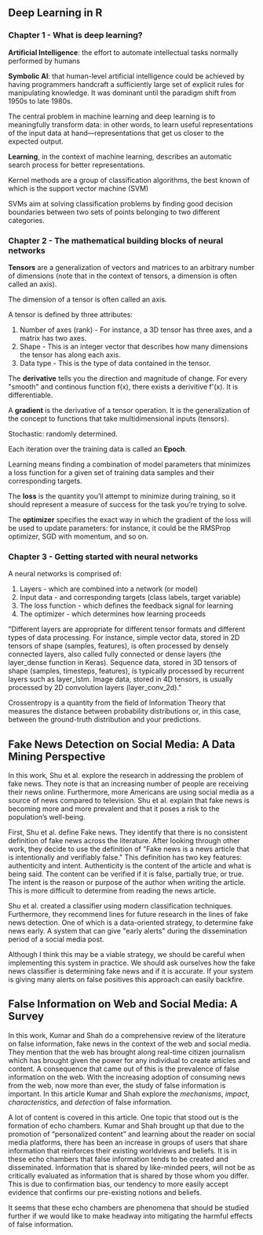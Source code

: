 ## Deep Learning in R

### Chapter 1 - What is deep learning?

**Artificial Intelligence**: the effort to automate intellectual tasks normally performed by humans

**Symbolic AI**: that human-level artificial intelligence could be achieved by having programmers handcraft a sufficiently large set of explicit rules for manipulating knowledge. It was dominant until the paradigm shift from 1950s to late 1980s.


The central problem in machine learning and deep learning is to meaningfully transform data: in other words, to learn useful representations of the input data at hand—representations that get us closer to the expected output.

**Learning**, in the context of machine learning, describes an automatic search process for better representations.

Kernel methods are a group of classification algorithms, the best known of which is the support vector machine (SVM)

SVMs aim at solving classification problems by finding good decision boundaries between two sets of points belonging to two different categories.


### Chapter 2 - The mathematical building blocks of neural networks

**Tensors** are a generalization of vectors and matrices to an arbitrary number of dimensions (note that in the context of tensors, a dimension is often called an axis).

The dimension of a tensor is often called an axis.

A tensor is defined by three attributes:

1. Number of axes (rank) - For instance, a 3D tensor has three axes, and a matrix has two axes.
2. Shape - This is an integer vector that describes how many dimensions the tensor has along each axis.
3. Data type - This is the type of data contained in the tensor.

The **derivative** tells you the direction and magnitude of change. For every "smooth" and continous function f(x), there exists a derivitive f'(x). It is differentiable.

A **gradient** is the derivative of a tensor operation. It is the generalization of the concept to functions that take multidimensional inputs (tensors).

Stochastic: randomly determined. 

Each iteration over the training data is called an **Epoch**.

Learning means finding a combination of model parameters that minimizes a loss function for a given set of training data samples and their corresponding targets.

The **loss** is the quantity you’ll attempt to minimize during training, so it should represent a measure of success for the task you’re trying to solve.

The **optimizer** specifies the exact way in which the gradient of the loss will be used to update parameters: for instance, it could be the RMSProp optimizer, SGD with momentum, and so on.


### Chapter 3 - Getting started with neural networks

A neural networks is comprised of:

1. Layers - which are combined into a network (or model)
2. Input data - and corresponding targets (class labels, target variable)
3. The loss function - which defines the feedback signal for learning
4. The optimizer - which determines how learning proceeds

"Different layers are appropriate for different tensor formats and different types of data processing. For instance, simple vector data, stored in 2D tensors of shape (samples, features), is often processed by densely connected layers, also called fully connected or dense layers (the layer_dense function in Keras). Sequence data, stored in 3D tensors of shape (samples, timesteps, features), is typically processed by recurrent layers such as layer_lstm. Image data, stored in 4D tensors, is usually processed by 2D convolution layers (layer_conv_2d)."

Crossentropy is a quantity from the field of Information Theory that measures the distance between probability distributions or, in this case, between the ground-truth distribution and your predictions.

## Fake News Detection on Social Media: A Data Mining Perspective

In this work, Shu et al. explore the research in addressing the problem of fake news. They note is that an increasing number of people are receiving their news online. Furthermore, more Americans are using social media as a source of news compared to television. Shu et al. explain that fake news is becoming more and more prevalent and that it poses a risk to the population’s well-being.

First, Shu et al. define Fake news. They identify that there is no consistent definition of fake news across the literature. After looking through other work, they decide to use the definition of "Fake news is a news article that is intentionally and verifiably false." This definition has two key features: authenticity and intent. Authenticity is the content of the article and what is being said. The content can be verified if it is false, partially true, or true. The intent is the reason or purpose of the author when writing the article. This is more difficult to determine from reading the news article. 

Shu et al. created a classifier using modern classification techniques. Furthermore, they recommend lines for future research in the lines of fake news detection. One of which is a data-oriented strategy, to determine fake news early. A system that can give "early alerts" during the dissemination period of a social media post. 

Although I think this may be a viable strategy, we should be careful when implementing this system in practice. We should ask ourselves how the fake news classifier is determining fake news and if it is accurate. If your system is giving many alerts on false positives this approach can easily backfire.


## False Information on Web and Social Media: A Survey

In this work, Kumar and Shah do a comprehensive review of the literature on false information, fake news in the context of the web and social media. They mention that the web has brought along real-time citizen journalism which has brought given the power for any individual to create articles and content. A consequence that came out of this is the prevalence of false information on the web. With the increasing adoption of consuming news from the web, now more than ever, the study of false information is important. In this article Kumar and Shah explore the *mechanisms*, *impact*, *characteristics*, and *detection* of false information.

A lot of content is covered in this article. One topic that stood out is the formation of echo chambers. Kumar and Shah brought up that due to the promotion of “personalized content” and learning about the reader on social media platforms, there has been an increase in groups of users that share information that reinforces their existing worldviews and beliefs. It is in these echo chambers that false information tends to be created and disseminated. Information that is shared by like-minded peers, will not be as critically evaluated as information that is shared by those whom you differ. This is due to confirmation bias, our tendency to more easily accept evidence that confirms our pre-existing notions and beliefs.

It seems that these echo chambers are phenomena that should be studied further if we would like to make headway into mitigating the harmful effects of false information.


